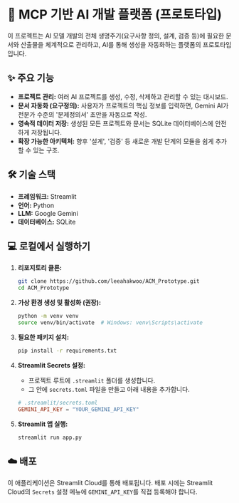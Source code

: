 # 🚀 MCP 기반 AI 개발 플랫폼 (프로토타입)

이 프로젝트는 AI 모델 개발의 전체 생명주기(요구사항 정의, 설계, 검증 등)에 필요한 문서와 산출물을 체계적으로 관리하고, AI를 통해 생성을 자동화하는 플랫폼의 프로토타입입니다.

## ✨ 주요 기능

- **프로젝트 관리:** 여러 AI 프로젝트를 생성, 수정, 삭제하고 관리할 수 있는 대시보드.
- **문서 자동화 (요구정의):** 사용자가 프로젝트의 핵심 정보를 입력하면, Gemini AI가 전문가 수준의 '문제정의서' 초안을 자동으로 작성.
- **영속적 데이터 저장:** 생성된 모든 프로젝트와 문서는 SQLite 데이터베이스에 안전하게 저장됩니다.
- **확장 가능한 아키텍처:** 향후 '설계', '검증' 등 새로운 개발 단계의 모듈을 쉽게 추가할 수 있는 구조.

## 🛠️ 기술 스택

- **프레임워크:** Streamlit
- **언어:** Python
- **LLM:** Google Gemini
- **데이터베이스:** SQLite

## 💻 로컬에서 실행하기

1.  **리포지토리 클론:**
    ```bash
    git clone https://github.com/leeahakwoo/ACM_Prototype.git
    cd ACM_Prototype
    ```

2.  **가상 환경 생성 및 활성화 (권장):**
    ```bash
    python -m venv venv
    source venv/bin/activate  # Windows: venv\Scripts\activate
    ```

3.  **필요한 패키지 설치:**
    ```bash
    pip install -r requirements.txt
    ```

4.  **Streamlit Secrets 설정:**
    - 프로젝트 루트에 `.streamlit` 폴더를 생성합니다.
    - 그 안에 `secrets.toml` 파일을 만들고 아래 내용을 추가합니다.
    ```toml
    # .streamlit/secrets.toml
    GEMINI_API_KEY = "YOUR_GEMINI_API_KEY"
    ```

5.  **Streamlit 앱 실행:**
    ```bash
    streamlit run app.py
    ```

## ☁️ 배포

이 애플리케이션은 Streamlit Cloud를 통해 배포됩니다. 배포 시에는 Streamlit Cloud의 `Secrets` 설정 메뉴에 `GEMINI_API_KEY`를 직접 등록해야 합니다.
